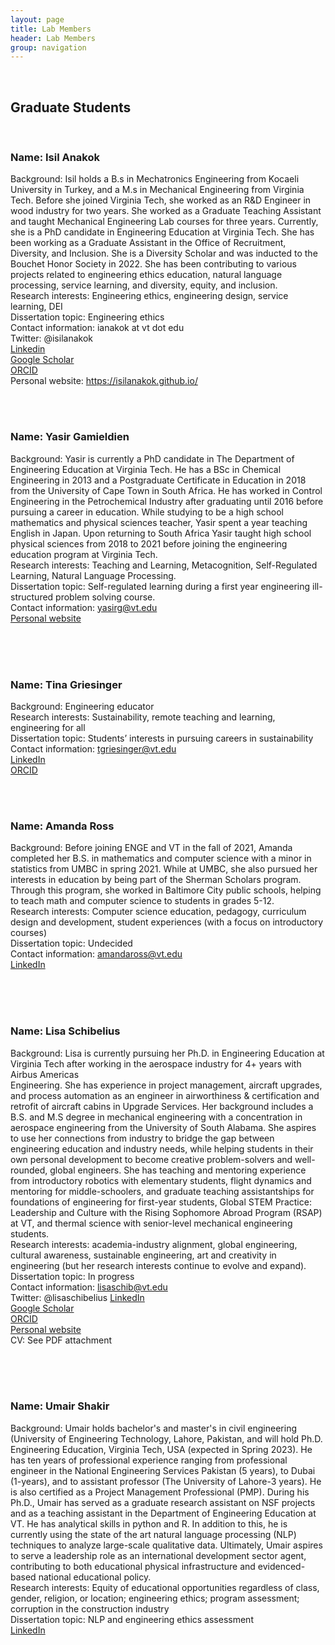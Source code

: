 ```yaml
---
layout: page
title: Lab Members
header: Lab Members
group: navigation
---
```

<br/>



## Graduate Students

<br/>


### Name: Isil Anakok
Background: Isil holds a B.s in Mechatronics Engineering from Kocaeli University in Turkey, and a M.s in Mechanical Engineering from Virginia Tech. Before she joined Virginia Tech, she worked as an R&D Engineer in wood industry for two years. She worked as a Graduate Teaching Assistant and taught Mechanical Engineering Lab courses for three years. Currently, she is a PhD candidate in Engineering Education at Virginia Tech. She has been working as a Graduate Assistant in the Office of Recruitment, Diversity, and Inclusion. She is a Diversity Scholar and was inducted to the Bouchet Honor Society in 2022.  She has been contributing to various projects related to engineering ethics education, natural language processing, service learning, and diversity, equity, and inclusion. <br/>
Research interests: Engineering ethics, engineering design, service learning, DEI <br/>
Dissertation topic: Engineering ethics <br/>
Contact information: ianakok at vt dot edu <br/>
Twitter: @isilanakok <br/>
[Linkedin](www.linkedin.com/in/isilanakok) <br/>
[Google Scholar](https://scholar.google.com/citations?user=lEtuHMQAAAAJ&hl=en&oi=ao) <br/>
[ORCID](https://orcid.org/0000-0002-1572-8024) <br/>
Personal website: https://isilanakok.github.io/ <br/>


<br/>
<br/>



### Name: Yasir Gamieldien
Background: Yasir is currently a PhD candidate in The Department of Engineering Education at Virginia Tech. He has a BSc in Chemical Engineering in 2013 and a Postgraduate Certificate in Education in 2018 from the University of Cape Town in South Africa. He has worked in Control Engineering in the Petrochemical Industry after graduating until 2016 before pursuing a career in education. While studying to be a high school mathematics and physical sciences teacher, Yasir spent a year teaching English in Japan. Upon returning to South Africa Yasir taught high school physical sciences from 2018 to 2021 before joining the engineering education program at Virginia Tech. <br/>
Research interests: Teaching and Learning, Metacognition, Self-Regulated Learning, Natural Language Processing.<br/>
Dissertation topic: Self-regulated learning during a first year engineering ill-structured problem solving course. <br/>
Contact information: yasirg@vt.edu <br/>
[Personal website](https://yasirg90.github.io/)

<br/>
<br/>
<br/>



### Name: Tina Griesinger
Background: Engineering educator  <br/>
Research interests: Sustainability, remote teaching and learning, engineering for all <br/>
Dissertation topic: Students’ interests in pursuing careers in sustainability <br/>
Contact information: tgriesinger@vt.edu <br/>
[LinkedIn](https://www.linkedin.com/in/tina-griesinger-109b4429) <br/>
[ORCID](https://orcid.org/0000-0001-5313-5265) <br/>


<br/>
<br/>


### Name: Amanda Ross
Background: Before joining ENGE and VT in the fall of 2021, Amanda completed her B.S. in mathematics and computer science with a minor in statistics from UMBC in spring 2021. While at UMBC, she also pursued her interests in education by being part of the Sherman Scholars program. Through this program, she worked in Baltimore City public schools, helping to teach math and computer science to students in grades 5-12.<br/>
Research interests: Computer science education, pedagogy, curriculum design and development, student experiences (with a focus on introductory courses) <br/>
Dissertation topic: Undecided <br/>
Contact information: amandaross@vt.edu <br/>
[LinkedIn](https://www.linkedin.com/in/amanda-ross-040993163/)

<br/>
<br/>
<br/>

### Name: Lisa Schibelius
Background: Lisa is currently pursuing her Ph.D. in Engineering Education at Virginia Tech after working in the aerospace industry for 4+ years with Airbus Americas  <br/> Engineering. She has experience in project management, aircraft upgrades, and process automation as an engineer in airworthiness & certification and retrofit of aircraft cabins in Upgrade Services. Her background includes a B.S. and M.S degree in mechanical engineering with a concentration in aerospace engineering from the University of South Alabama. She aspires to use her connections from industry to bridge the gap between engineering education and industry needs, while helping students in their own personal development to become creative problem-solvers and well-rounded, global engineers. She has teaching and mentoring experience from introductory robotics with elementary students, flight dynamics and mentoring for middle-schoolers, and graduate teaching assistantships for foundations of engineering for first-year students, Global STEM Practice: Leadership and Culture with the Rising Sophomore Abroad Program (RSAP) at VT, and thermal science with senior-level mechanical engineering students. <br/>
Research interests: academia-industry alignment, global engineering, cultural awareness,  sustainable engineering, art and creativity in engineering (but her research  interests continue to evolve and expand). <br/>
Dissertation topic: In progress <br/>
Contact information: lisaschib@vt.edu <br/>
Twitter: @lisaschibelius
[LinkedIn](https://www.linkedin.com/in/lisaschibelius/) <br/>
[Google Scholar](https://scholar.google.com/citations?hl=en&user=6CNW8WkAAAAJ) <br/>
[ORCID](https://orcid.org/0000-0003-2678-7780) <br/>
[Personal website](lisascribbles.github.io/) <br/>
CV: See PDF attachment

<br/>
<br/>
<br/>


### Name: Umair Shakir
Background: Umair holds bachelor's and master's in civil engineering (University of Engineering Technology, Lahore, Pakistan, and will hold Ph.D. Engineering Education, Virginia Tech, USA (expected in Spring  2023). He has ten years of professional experience ranging from professional engineer in the National Engineering Services Pakistan (5 years), to Dubai (1-years), and to assistant professor (The University of Lahore-3 years). He is also certified as a Project Management Professional (PMP). During his Ph.D., Umair has served as a graduate research assistant on NSF projects and as a teaching assistant in the Department of Engineering Education at VT. He has analytical skills in python and R. In addition to this, he is currently using the state of the art natural language processing (NLP) techniques to analyze large-scale qualitative data. Ultimately, Umair aspires to serve a leadership role as an international development sector agent, contributing to both educational physical infrastructure and evidenced-based national educational policy. 
<br/>
Research interests: Equity of educational opportunities regardless of class, gender, religion, or location; engineering ethics; program assessment; corruption in the construction industry 
<br/>
Dissertation topic: NLP and engineering ethics assessment 
<br/>
[LinkedIn](www.linkedin.com/in/umair-shakir)
